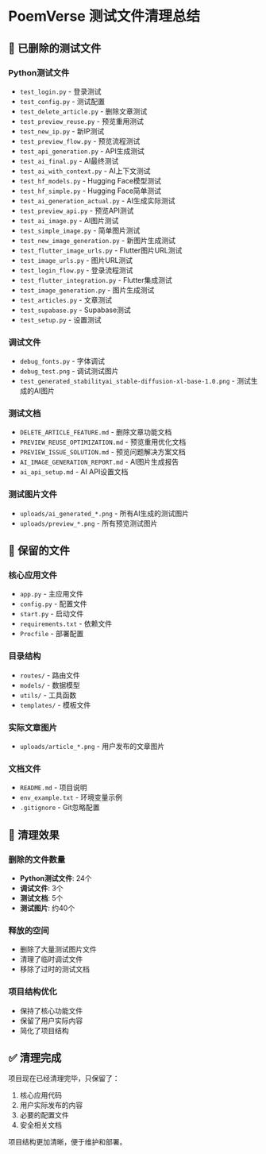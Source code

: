 # PoemVerse 测试文件清理总结

## 🧹 已删除的测试文件

### Python测试文件
- `test_login.py` - 登录测试
- `test_config.py` - 测试配置
- `test_delete_article.py` - 删除文章测试
- `test_preview_reuse.py` - 预览重用测试
- `test_new_ip.py` - 新IP测试
- `test_preview_flow.py` - 预览流程测试
- `test_api_generation.py` - API生成测试
- `test_ai_final.py` - AI最终测试
- `test_ai_with_context.py` - AI上下文测试
- `test_hf_models.py` - Hugging Face模型测试
- `test_hf_simple.py` - Hugging Face简单测试
- `test_ai_generation_actual.py` - AI生成实际测试
- `test_preview_api.py` - 预览API测试
- `test_ai_image.py` - AI图片测试
- `test_simple_image.py` - 简单图片测试
- `test_new_image_generation.py` - 新图片生成测试
- `test_flutter_image_urls.py` - Flutter图片URL测试
- `test_image_urls.py` - 图片URL测试
- `test_login_flow.py` - 登录流程测试
- `test_flutter_integration.py` - Flutter集成测试
- `test_image_generation.py` - 图片生成测试
- `test_articles.py` - 文章测试
- `test_supabase.py` - Supabase测试
- `test_setup.py` - 设置测试

### 调试文件
- `debug_fonts.py` - 字体调试
- `debug_test.png` - 调试测试图片
- `test_generated_stabilityai_stable-diffusion-xl-base-1.0.png` - 测试生成的AI图片

### 测试文档
- `DELETE_ARTICLE_FEATURE.md` - 删除文章功能文档
- `PREVIEW_REUSE_OPTIMIZATION.md` - 预览重用优化文档
- `PREVIEW_ISSUE_SOLUTION.md` - 预览问题解决方案文档
- `AI_IMAGE_GENERATION_REPORT.md` - AI图片生成报告
- `ai_api_setup.md` - AI API设置文档

### 测试图片文件
- `uploads/ai_generated_*.png` - 所有AI生成的测试图片
- `uploads/preview_*.png` - 所有预览测试图片

## 📁 保留的文件

### 核心应用文件
- `app.py` - 主应用文件
- `config.py` - 配置文件
- `start.py` - 启动文件
- `requirements.txt` - 依赖文件
- `Procfile` - 部署配置

### 目录结构
- `routes/` - 路由文件
- `models/` - 数据模型
- `utils/` - 工具函数
- `templates/` - 模板文件

### 实际文章图片
- `uploads/article_*.png` - 用户发布的文章图片

### 文档文件
- `README.md` - 项目说明
- `env_example.txt` - 环境变量示例
- `.gitignore` - Git忽略配置

## 🎯 清理效果

### 删除的文件数量
- **Python测试文件**: 24个
- **调试文件**: 3个
- **测试文档**: 5个
- **测试图片**: 约40个

### 释放的空间
- 删除了大量测试图片文件
- 清理了临时调试文件
- 移除了过时的测试文档

### 项目结构优化
- 保持了核心功能文件
- 保留了用户实际内容
- 简化了项目结构

## ✅ 清理完成

项目现在已经清理完毕，只保留了：
1. 核心应用代码
2. 用户实际发布的内容
3. 必要的配置文件
4. 安全相关文档

项目结构更加清晰，便于维护和部署。 